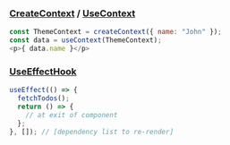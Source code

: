 ### [CreateContext](src/components/api_createContext.js) / [UseContext](src/components/h_useContext.js)

```javascript
const ThemeContext = createContext({ name: "John" });
const data = useContext(ThemeContext);
<p>{ data.name }</p>
```

### [UseEffectHook](src/components/h_useEffect.js)

```javascript
useEffect(() => {
  fetchTodos();
  return () => {
    // at exit of component
  };
}, []); // [dependency list to re-render]
```
